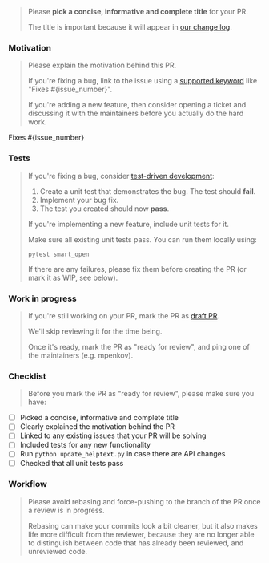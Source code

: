 > Please **pick a concise, informative and complete title** for your PR.
> 
> The title is important because it will appear in [our change log](https://github.com/RaRe-Technologies/smart_open/blob/master/CHANGELOG.md).

### Motivation

> Please explain the motivation behind this PR.
> 
> If you're fixing a bug, link to the issue using a [supported keyword](https://docs.github.com/en/issues/tracking-your-work-with-issues/using-issues/linking-a-pull-request-to-an-issue) like "Fixes #{issue_number}".
> 
> If you're adding a new feature, then consider opening a ticket and discussing it with the maintainers before you actually do the hard work.

Fixes #{issue_number}

### Tests

> If you're fixing a bug, consider [test-driven development](https://en.wikipedia.org/wiki/Test-driven_development):
> 
> 1. Create a unit test that demonstrates the bug. The test should **fail**.
> 2. Implement your bug fix.
> 3. The test you created should now **pass**.
> 
> If you're implementing a new feature, include unit tests for it.
> 
> Make sure all existing unit tests pass.
> You can run them locally using:
> 
>     pytest smart_open
> 
> If there are any failures, please fix them before creating the PR (or mark it as WIP, see below).

### Work in progress

> If you're still working on your PR, mark the PR as [draft PR](https://docs.github.com/en/pull-requests/collaborating-with-pull-requests/proposing-changes-to-your-work-with-pull-requests/changing-the-stage-of-a-pull-request).
> 
> We'll skip reviewing it for the time being.
> 
> Once it's ready, mark the PR as "ready for review", and ping one of the maintainers (e.g. mpenkov).

### Checklist

> Before you mark the PR as "ready for review", please make sure you have:

- [ ] Picked a concise, informative and complete title
- [ ] Clearly explained the motivation behind the PR
- [ ] Linked to any existing issues that your PR will be solving
- [ ] Included tests for any new functionality
- [ ] Run `python update_helptext.py` in case there are API changes
- [ ] Checked that all unit tests pass

### Workflow

> Please avoid rebasing and force-pushing to the branch of the PR once a review is in progress.
> 
> Rebasing can make your commits look a bit cleaner, but it also makes life more difficult from the reviewer, because they are no longer able to distinguish between code that has already been reviewed, and unreviewed code.
